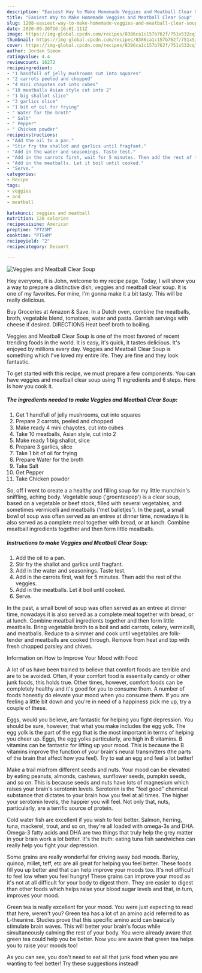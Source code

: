 ```yaml
---
description: "Easiest Way to Make Homemade Veggies and Meatball Clear Soup"
title: "Easiest Way to Make Homemade Veggies and Meatball Clear Soup"
slug: 1208-easiest-way-to-make-homemade-veggies-and-meatball-clear-soup
date: 2020-09-26T16:16:01.111Z
image: https://img-global.cpcdn.com/recipes/8386ca1c157b762f/751x532cq70/veggies-and-meatball-clear-soup-recipe-main-photo.jpg
thumbnail: https://img-global.cpcdn.com/recipes/8386ca1c157b762f/751x532cq70/veggies-and-meatball-clear-soup-recipe-main-photo.jpg
cover: https://img-global.cpcdn.com/recipes/8386ca1c157b762f/751x532cq70/veggies-and-meatball-clear-soup-recipe-main-photo.jpg
author: Jordan Simon
ratingvalue: 4.4
reviewcount: 16272
recipeingredient:
- "1 handfull of jelly mushrooms cut into squares"
- "2 carrots peeled and chopped"
- "4 mini chayotes cut into cubes"
- "10 meatballs Asian style cut into 2"
- "1 big shallot slice"
- "3 garlics slice"
- "1 bit of oil for frying"
- " Water for the broth"
- " Salt"
- " Pepper"
- " Chicken powder"
recipeinstructions:
- "Add the oil to a pan."
- "Stir fry the shallot and garlics until fragfant."
- "Add in the water and seasonings. Taste test."
- "Add in the carrots first, wait for 5 minutes. Then add the rest of the veggies."
- "Add in the meatballs. Let it boil until cooked."
- "Serve."
categories:
- Recipe
tags:
- veggies
- and
- meatball

katakunci: veggies and meatball 
nutrition: 120 calories
recipecuisine: American
preptime: "PT25M"
cooktime: "PT54M"
recipeyield: "2"
recipecategory: Dessert

---
```



![Veggies and Meatball Clear Soup](https://img-global.cpcdn.com/recipes/8386ca1c157b762f/751x532cq70/veggies-and-meatball-clear-soup-recipe-main-photo.jpg)

Hey everyone, it is John, welcome to my recipe page. Today, I will show you a way to prepare a distinctive dish, veggies and meatball clear soup. It is one of my favorites. For mine, I'm gonna make it a bit tasty. This will be really delicious.

Buy Groceries at Amazon &amp; Save. In a Dutch oven, combine the meatballs, broth, vegetable blend, tomatoes, water and pasta. Garnish servings with cheese if desired. DIRECTIONS Heat beef broth to boiling.

Veggies and Meatball Clear Soup is one of the most favored of recent trending foods in the world. It is easy, it's quick, it tastes delicious. It's enjoyed by millions every day. Veggies and Meatball Clear Soup is something which I've loved my entire life. They are fine and they look fantastic.


To get started with this recipe, we must prepare a few components. You can have veggies and meatball clear soup using 11 ingredients and 6 steps. Here is how you cook it.

<!--inarticleads1-->

##### The ingredients needed to make Veggies and Meatball Clear Soup:

1. Get 1 handfull of jelly mushrooms, cut into squares
1. Prepare 2 carrots, peeled and chopped
1. Make ready 4 mini chayotes, cut into cubes
1. Take 10 meatballs, Asian style, cut into 2
1. Make ready 1 big shallot, slice
1. Prepare 3 garlics, slice
1. Take 1 bit of oil for frying
1. Prepare  Water for the broth
1. Take  Salt
1. Get  Pepper
1. Take  Chicken powder


So, off I went to create a a healthy and filling soup for my little munchkin&#39;s sniffling, aching body. Vegetable soup (&#39;groentesoep&#39;) is a clear soup, based on a vegetable or beef stock, filled with several vegetables, and sometimes vermicelli and meatballs (&#39;met balletjes&#39;). In the past, a small bowl of soup was often served as an entree at dinner time, nowadays it is also served as a complete meal together with bread, or at lunch. Combine meatball ingredients together and then form little meatballs. 

<!--inarticleads2-->

##### Instructions to make Veggies and Meatball Clear Soup:

1. Add the oil to a pan.
1. Stir fry the shallot and garlics until fragfant.
1. Add in the water and seasonings. Taste test.
1. Add in the carrots first, wait for 5 minutes. Then add the rest of the veggies.
1. Add in the meatballs. Let it boil until cooked.
1. Serve.


In the past, a small bowl of soup was often served as an entree at dinner time, nowadays it is also served as a complete meal together with bread, or at lunch. Combine meatball ingredients together and then form little meatballs. Bring vegetable broth to a boil and add carrots, celery, vermicelli, and meatballs. Reduce to a simmer and cook until vegetables are folk-tender and meatballs are cooked through. Remove from heat and top with fresh chopped parsley and chives. 

Information on How to Improve Your Mood with Food


A lot of us have been trained to believe that comfort foods are terrible and are to be avoided. Often, if your comfort food is essentially candy or other junk foods, this holds true. Other times, however, comfort foods can be completely healthy and it's good for you to consume them. A number of foods honestly do elevate your mood when you consume them. If you are feeling a little bit down and you're in need of a happiness pick me up, try a couple of these.

Eggs, would you believe, are fantastic for helping you fight depression. You should be sure, however, that what you make includes the egg yolk. The egg yolk is the part of the egg that is the most important in terms of helping you cheer up. Eggs, the egg yolks particularly, are high in B vitamins. B vitamins can be fantastic for lifting up your mood. This is because the B vitamins improve the function of your brain's neural transmitters (the parts of the brain that affect how you feel). Try to eat an egg and feel a lot better!

Make a trail mixfrom different seeds and nuts. Your mood can be elevated by eating peanuts, almonds, cashews, sunflower seeds, pumpkin seeds, and so on. This is because seeds and nuts have lots of magnesium which raises your brain's serotonin levels. Serotonin is the "feel good" chemical substance that dictates to your brain how you feel at all times. The higher your serotonin levels, the happier you will feel. Not only that, nuts, particularly, are a terrific source of protein.

Cold water fish are excellent if you wish to feel better. Salmon, herring, tuna, mackerel, trout, and so on, they're all loaded with omega-3s and DHA. Omega-3 fatty acids and DHA are two things that truly help the grey matter in your brain work a lot better. It's the truth: eating tuna fish sandwiches can really help you fight your depression. 

Some grains are really wonderful for driving away bad moods. Barley, quinoa, millet, teff, etc are all great for helping you feel better. These foods fill you up better and that can help improve your moods too. It's not difficult to feel low when you feel hungry! These grains can improve your mood as it's not at all difficult for your body to digest them. They are easier to digest than other foods which helps raise your blood sugar levels and that, in turn, improves your mood.

Green tea is really excellent for your mood. You were just expecting to read that here, weren't you? Green tea has a lot of an amino acid referred to as L-theanine. Studies prove that this specific amino acid can basically stimulate brain waves. This will better your brain's focus while simultaneously calming the rest of your body. You were already aware that green tea could help you be better. Now you are aware that green tea helps you to raise your moods too!

As you can see, you don't need to eat all that junk food when you are wanting to feel better! Try  these suggestions  instead!

